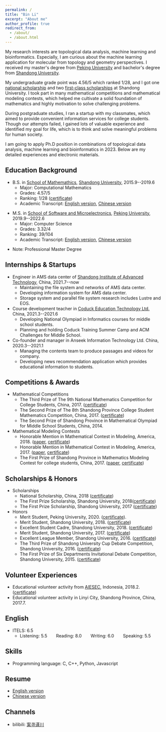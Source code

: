 ```yaml
---
permalink: /
title: "Bin Li"
excerpt: "About me"
author_profile: true
redirect_from: 
  - /about/
  - /about.html
---
```


My research interests are topological data analysis, machine learning and bioinformatics. Especially, I am curious about the machine learning application for molecular from topology and geometry perspectives. I received my master's degree from [Peking University](https://english.pku.edu.cn/) and bachelor's degree from [Shandong University](https://www.en.sdu.edu.cn/). 

My undergraduate grade point was 4.56/5 which ranked 1/28, and I got one [national scholarship](https://alexli8.github.io/files/national%20scholarship.pdf) and two [first-class scholarships](https://alexli8.github.io/files/fitst%20scholarship.pdf) at Shandong University. I took part in many mathematical competitions and mathematical modeling contests, which helped me cultivate a solid foundation of mathematics and highly motivation to solve challenging problems. 

During postgraduate studies, I ran a startup with my classmates, which aimed to provide convenient information services for college students. Though our attempts failed, I gained lots of valuable experience and identified my goal for life, which is to think and solve meaningful problems for human society. 

I am going to apply Ph.D position in combinations of topological data analysis, machine learning and bioinformatics in 2023. Below are my detailed experiences and electronic materials.  


## Education Background
+ B.S. in [School of Mathemathics](https://www.math.sdu.edu.cn/index.htm), [Shandong University](https://www.en.sdu.edu.cn/), 2015.9--2019.6
  - Major: Computational Mathematics
  - Grades: 4.57/5
  - Ranking: 1/28 ([certificate](https://alexli8.github.io/files/ranking.pdf))
  - Academic Transcript: [English version](https://alexli8.github.io/files/english%20transcript.pdf), [Chinese version](https://alexli8.github.io/files/chinese%20transcipt.pdf)
<!--   - Thesis: A Survey on Graph Neural Network -->
<!--   - Advised by Prof. [Guanghui Wang](https://faculty.sdu.edu.cn/wangguanghui1/zh_CN/index.htm) -->
+ M.S. in [School of Software and Microelectronics](http://www.ss.pku.edu.cn/en/), [Peking University](https://english.pku.edu.cn/), 2019.9--2022.6
  - Major: Computer Science
  - Grades: 3.32/4
  - Ranking: 39/104
  - Academic Transcript: [English version](https://alexli8.github.io/files/master%20english%20transcript.pdf), [Chinese version](https://alexli8.github.io/files/master%20chinese%20transcript.pdf)
<!--   - Advised by Prof. [Xiangqun Chen](https://eecs.pku.edu.cn/info/1338/7117.htm) -->
  - Note: Professional Master Degree
<!--   - Academic Transcript: [English version](https://alexli8.github.io/files/master%20english%20transcript.pdf), [Chinese version](https://alexli8.github.io/files/master%20chinese%20transcript.pdf) -->


## Internships & Startups
+ Engineer in AMS data center of [Shandong Institute of Advanced Technology](http://www.sdiat.cn/), China, 2021.7--now
  + Maintaining the file system and networks of AMS data center.
  + Developing information system for AMS data center.
  + Storage system and parallel file system research includes Lustre and EOS.
+ Course development teacher in [Coduck Education Technology Ltd.](https://www.coduck.cn/) China, 2021.3--2021.6
  + Developing National Olympiad in Informatics courses for middle school students.
  + Planning and holding Coduck Training Summer Camp and ACM Challenges for Middle School.
+ Co-founder and manager in Anseek Information Technology Ltd. China, 2020.3--2021.1
  + Managing the contents team to produce passages and videos for company.
  + Developing news recommendation application which provides educational information to students.


## Competitions & Awards
+ Mathematical Competitions
  + The Third Prize of The 9th National Mathematics Competition for College Students, China, 2017. ([certificate](https://alexli8.github.io/files/national%20math.jpg))
  + The Second Prize of The 8th Shandong Province College Student Mathematics Competition, China, 2017. ([certificate](https://alexli8.github.io/files/mathematics%20competation.jpg))
  + The Second Prize of Shandong Province in Mathematical Olympiad for Middle School Students, China, 2014.
+ Mathematical Modeling Contests
  + Honorable Mention in Mathematical Contest in Modeling, America, 2018. ([paper](https://alexli8.github.io/files/MCM2018.pdf), [certificate](https://alexli8.github.io/files/MCM%202018.jpg))
  + Honorable Mention in Mathematical Contest in Modeling, America, 2017. ([paper](https://alexli8.github.io/files/MCM2017.pdf), [certificate](https://alexli8.github.io/files/MCM%202017.jpg))
  + The First Prize of Shandong Province in Mathematics Modeling Contest for college students, China, 2017. ([paper](https://alexli8.github.io/files/A201715010113_%E6%9D%8E%E6%96%8C_%E7%8E%8B%E6%B5%A9_%E5%BC%A0%E8%89%AF.pdf), [certificate](https://alexli8.github.io/files/modeling.jpg))


## Scholarships & Honors
+ Scholarships
  + National Scholarship, China, 2018 ([certificate](https://alexli8.github.io/files/national%20scholarship.pdf))
  + The First Prize Scholarship, Shandong University, 2018([certificate](https://alexli8.github.io/files/fitst%20scholarship.pdf))
  + The First Prize Scholarship, Shandong University, 2017 ([certificate](https://alexli8.github.io/files/first%20prize.jpg))
+ Honors
  + Merit Student, Peking University, 2020. ([certificate]()).
  + Merit Student, Shandong University, 2018. ([certificate](https://alexli8.github.io/files/merit%20student%202018.pdf))
  + Excellent Student Cadre, Shandong University, 2018. ([certificate](https://alexli8.github.io/files/excellent%20student.pdf))
  + Merit Student, Shandong University, 2017. ([certificate](https://alexli8.github.io/files/merit%20student.jpg))
  + Excellent League Member, Shandong University, 2016. ([certificate](https://alexli8.github.io/files/league%20member.jpg))
  + The Third Prize of Shandong University Cup Debate Competition, Shandong University, 2016. ([certificate](https://alexli8.github.io/files/Shandong%20Cup.jpg))
  + The First Prize of Six Departments Invitational Debate Competition, Shandong University, 2015. ([certificate](https://alexli8.github.io/files/six%20department%20cup.jpg))


<!-- ## Personal Project
+ [seekOS](https://github.com/alexli8/seekOS)
  + Based on the RISCV instruction set, this is a simple 32-bit operating system implemented on the Qemu simulation, which only simulates the operation of a hart, and the current function is very simple
  + Function: physical memory management, context switch, exception handling, peripheral interrupt processing, timer interrupt, synchronization and lock, system call -->


## Volunteer Experiences
+ Educational volunteer activity from [AIESEC](https://aiesec.org/), Indonesia, 2018.2. ([certificate](https://alexli8.github.io/files/%E5%BF%97%E6%84%BF%E8%AF%81%E6%98%8E.pdf))
+ Educational volunteer activity in Linyi City, Shandong Province, China, 2017.7.


## English 
<!-- + GRE: 318
  - Verbal Reasoning:150 &emsp;&ensp; Quantitative Reasiong: 168 &emsp;&ensp; Analytical Write: 3.0 
  - [Transcript](https://alexli8.github.io/files/GRE.pdf) -->
+ ITELS: 6.5
  - Listening: 5.5 &emsp;&ensp; Reading: 8.0  &emsp;&ensp; Writing: 6.0 &emsp;&ensp; Speaking: 5.5


## Skills
* Programming language: C, C++, Python, Javascript

## Resume
+ [English version](https://alexli8.github.io/files/cv.pdf)
+ [Chinese version](https://alexli8.github.io/files/李斌中文简历.pdf)

## Channels
* bilibili: [案寻谨川](https://space.bilibili.com/457802405)
